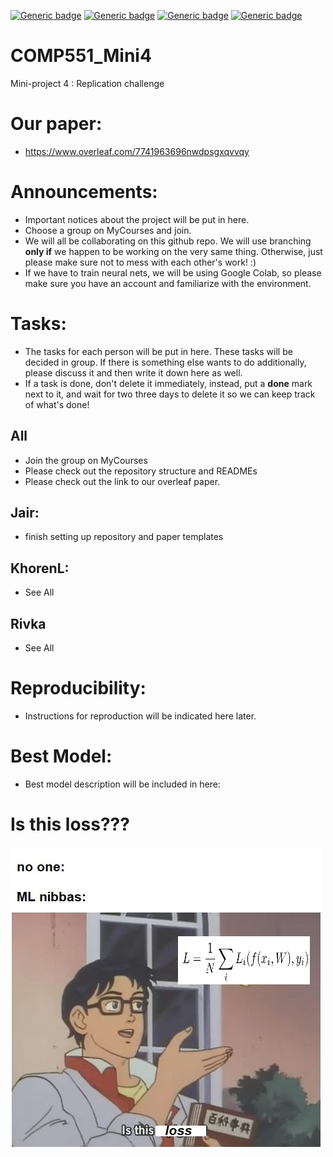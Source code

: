 [![Generic badge](https://img.shields.io/badge/Mini_project_4-blue.svg)](https://shields.io/)
[![Generic badge](https://img.shields.io/badge/Contributors-3-<COLOR>.svg)](https://shields.io/)
[![Generic badge](https://img.shields.io/badge/COMP551-Applied_Machine_Learning-red.svg)](https://shields.io/)
[![Generic badge](https://img.shields.io/badge/Neat_level-OVER_9000-green.svg)](https://shields.io/)

# COMP551_Mini4
Mini-project 4 : Replication challenge 

# Our paper: 
- https://www.overleaf.com/7741963696nwdpsgxqvvqy

# Announcements: 
- Important notices about the project will be put in here. 
- Choose a group on MyCourses and join. 
- We will all be collaborating on this github repo. We will use branching **only if** we happen to be working on the very same thing. Otherwise, just please make sure not to mess with each other's work! :)  
- If we have to train neural nets, we will be using Google Colab, so please make sure you have an account and familiarize with the environment. 
 
# Tasks: 
- The tasks for each person will be put in here. These tasks will be decided in group. 
If there is something else wants to do additionally, please discuss it and then write it down here as well. 
- If a task is done, don't delete it immediately, instead, put a **done** mark next to it, and wait for two three days to delete it so we can keep track of what's done! 

## All 
- Join the group on MyCourses 
- Please check out the repository structure and READMEs 
- Please check out the link to our overleaf paper. 

## Jair: 
- finish setting up repository and paper templates 

## KhorenL:  
- See All 

## Rivka
- See All 


# Reproducibility: 
- Instructions for reproduction will be indicated here later. 

# Best Model: 
- Best model description will be included in here: 

# Is this loss??? 

![](figs/is_this_loss.jpg)
